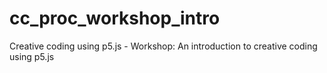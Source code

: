 # cc_proc_workshop_intro
Creative coding using p5.js - Workshop: An introduction to creative coding using p5.js
